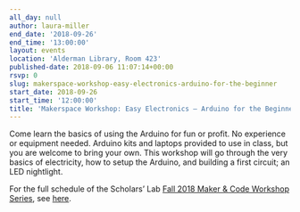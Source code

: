 ```yaml
---
all_day: null
author: laura-miller
end_date: '2018-09-26'
end_time: '13:00:00'
layout: events
location: 'Alderman Library, Room 423'
published-date: 2018-09-06 11:07:14+00:00
rsvp: 0
slug: makerspace-workshop-easy-electronics-arduino-for-the-beginner
start_date: 2018-09-26
start_time: '12:00:00'
title: 'Makerspace Workshop: Easy Electronics – Arduino for the Beginner'
---
```


Come learn the basics of using the Arduino for fun or profit. No experience or equipment needed. Arduino kits and laptops provided to use in class, but you are welcome to bring your own. This workshop will go through the very basics of electricity, how to setup the Arduino, and building a first circuit; an LED nightlight.

For the full schedule of the Scholars’ Lab [Fall 2018 Maker & Code Workshop Series](http://scholarslab.org/makerspace/fall-2018-maker-code-workshop-series/), see [here](http://scholarslab.org/makerspace/fall-2018-maker-code-workshop-series/).

